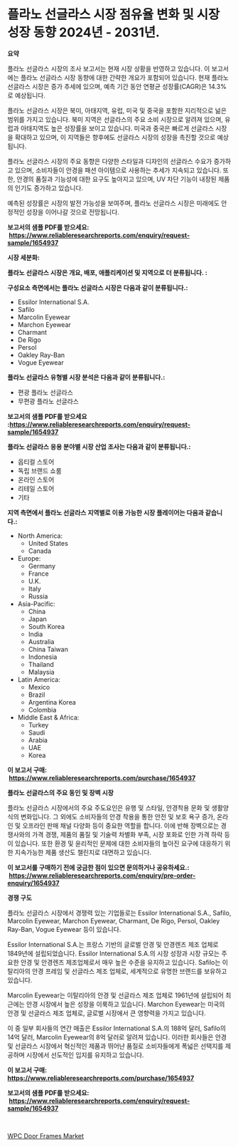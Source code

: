 <p><h1>플라노 선글라스 시장 점유율 변화 및 시장 성장 동향 2024년 - 2031년.</h1></p><p><strong>요약</strong></p>
<p><p>플라노 선글라스 시장의 조사 보고서는 현재 시장 상황을 반영하고 있습니다. 이 보고서에는 플라노 선글라스 시장 동향에 대한 간략한 개요가 포함되어 있습니다. 현재 플라노 선글라스 시장은 증가 추세에 있으며, 예측 기간 동안 연평균 성장률(CAGR)은 14.3%로 예상됩니다.</p><p>플라노 선글라스 시장은 북미, 아태지역, 유럽, 미국 및 중국을 포함한 지리적으로 넒은 범위를 가지고 있습니다. 북미 지역은 선글라스의 주요 소비 시장으로 알려져 있으며, 유럽과 아태지역도 높은 성장률을 보이고 있습니다. 미국과 중국은 빠르게 선글라스 시장을 확대하고 있으며, 이 지역들은 향후에도 선글라스 시장의 성장을 촉진할 것으로 예상됩니다.</p><p>플라노 선글라스 시장의 주요 동향은 다양한 스타일과 디자인의 선글라스 수요가 증가하고 있으며, 소비자들이 안경을 패션 아이템으로 사용하는 추세가 지속되고 있습니다. 또한, 안경의 품질과 기능성에 대한 요구도 높아지고 있으며, UV 차단 기능이 내장된 제품의 인기도 증가하고 있습니다.</p><p>예측된 성장률은 시장의 발전 가능성을 보여주며, 플라노 선글라스 시장은 미래에도 안정적인 성장을 이어나갈 것으로 전망됩니다.</p></p>
<p><strong>보고서의 샘플 PDF를 받으세요: &nbsp;<a href="https://www.reliableresearchreports.com/enquiry/request-sample/1654937">https://www.reliableresearchreports.com/enquiry/request-sample/1654937</a></strong></p>
<p><strong>시장 세분화:</strong></p>
<p><strong> 플라노 선글라스 시장은 개요, 배포, 애플리케이션 및 지역으로 더 분류됩니다. :</strong></p>
<p><strong>구성요소 측면에서는 플라노 선글라스 시장은 다음과 같이 분류됩니다.:</strong></p>
<p><ul><li>Essilor International S.A.</li><li>Safilo</li><li>Marcolin Eyewear</li><li>Marchon Eyewear</li><li>Charmant</li><li>De Rigo</li><li>Persol</li><li>Oakley Ray-Ban</li><li>Vogue Eyewear</li></ul></p>
<p><strong> 플라노 선글라스 유형별 시장 분석은 다음과 같이 분류됩니다.:</strong></p>
<p><ul><li>편광 플라노 선글라스</li><li>무편광 플라노 선글라스</li></ul></p>
<p><strong>보고서의 샘플 PDF를 받으세요 :<a href="https://www.reliableresearchreports.com/enquiry/request-sample/1654937">https://www.reliableresearchreports.com/enquiry/request-sample/1654937</a></strong></p>
<p><strong> 플라노 선글라스 응용 분야별 시장 산업 조사는 다음과 같이 분류됩니다.:</strong></p>
<p><ul><li>옵티컬 스토어</li><li>독립 브랜드 쇼룸</li><li>온라인 스토어</li><li>리테일 스토어</li><li>기타</li></ul></p>
<p><strong>지역 측면에서 플라노 선글라스 지역별로 이용 가능한 시장 플레이어는 다음과 같습니다.:</strong></p>
<p><ul>
    <li>
        North America:
        <ul>
            <li>United States</li>
            <li>Canada</li>
        </ul>
    </li>
    <li>
        Europe:
        <ul>
            <li>Germany</li>
            <li>France</li>
            <li>U.K.</li>
            <li>Italy</li>
            <li>Russia</li>
        </ul>
    </li>
    <li>
        Asia-Pacific:
        <ul>
            <li>China</li>
            <li>Japan</li>
            <li>South Korea</li>
            <li>India</li>
            <li>Australia</li>
            <li>China Taiwan</li>
            <li>Indonesia</li>
            <li>Thailand</li>
            <li>Malaysia</li>
        </ul>
    </li>
    <li>
        Latin America:
        <ul>
            <li>Mexico</li>
            <li>Brazil</li>
            <li>Argentina Korea</li>
            <li>Colombia</li>
        </ul>
    </li>
    <li>
        Middle East & Africa:
        <ul>
            <li>Turkey</li>
            <li>Saudi</li>
            <li>Arabia</li>
            <li>UAE</li>
            <li>Korea</li>
        </ul>
    </li>
    </ul></p>
<p><strong>이 보고서 구매: &nbsp;<a href="https://www.reliableresearchreports.com/purchase/1654937">https://www.reliableresearchreports.com/purchase/1654937</a></strong></p>
<p><strong>플라노 선글라스의 주요 동인 및 장벽 시장</strong></p>
<p><p>플라노 선글라스 시장에서의 주요 주도요인은 유행 및 스타일, 안경착용 문화 및 생활양식의 변화입니다. 그 외에도 소비자들의 안경 착용을 통한 안전 및 보호 욕구 증가, 온라인 및 오프라인 판매 채널 다양화 등이 중요한 역할을 합니다. 이에 반해 장벽으로는 경쟁사와의 가격 경쟁, 제품의 품질 및 기술력 차별화 부족, 시장 포화로 인한 가격 하락 등이 있습니다. 또한 환경 및 윤리적인 문제에 대한 소비자들의 높아진 요구에 대응하기 위한 지속가능한 제품 생산도 챌린지로 대면하고 있습니다.</p></p>
<p><strong>이 보고서를 구매하기 전에 궁금한 점이 있으면 문의하거나 공유하세요.: &nbsp;<a href="https://www.reliableresearchreports.com/enquiry/pre-order-enquiry/1654937">https://www.reliableresearchreports.com/enquiry/pre-order-enquiry/1654937</a></strong></p>
<p><strong>경쟁 구도</strong></p>
<p><p>플라노 선글라스 시장에서 경쟁력 있는 기업들로는 Essilor International S.A., Safilo, Marcolin Eyewear, Marchon Eyewear, Charmant, De Rigo, Persol, Oakley Ray-Ban, Vogue Eyewear 등이 있습니다.</p><p>Essilor International S.A.는 프랑스 기반의 글로벌 안경 및 안경렌즈 제조 업체로 1849년에 설립되었습니다. Essilor International S.A.의 시장 성장과 시장 규모는 주요한 안경 및 안경렌즈 제조업체로서 매우 높은 수준을 유지하고 있습니다. Safilo는 이탈리아의 안경 프레임 및 선글라스 제조 업체로, 세계적으로 유명한 브랜드를 보유하고 있습니다.</p><p>Marcolin Eyewear는 이탈리아의 안경 및 선글라스 제조 업체로 1961년에 설립되어 최근에는 안경 시장에서 높은 성장을 이룩하고 있습니다. Marchon Eyewear는 미국의 안경 및 선글라스 제조 업체로, 글로벌 시장에서 큰 영향력을 가지고 있습니다.</p><p>이 중 일부 회사들의 연간 매출은 Essilor International S.A.의 188억 달러, Safilo의 14억 달러, Marcolin Eyewear의 8억 달러로 알려져 있습니다. 이러한 회사들은 안경 및 선글라스 시장에서 혁신적인 제품과 뛰어난 품질로 소비자들에게 폭넓은 선택지를 제공하며 시장에서 선도적인 입지를 유지하고 있습니다.</p></p>
<p><strong>이 보고서 구매: &nbsp; <a href="https://www.reliableresearchreports.com/purchase/1654937">https://www.reliableresearchreports.com/purchase/1654937</a></strong></p>
<p><strong>보고서의 샘플 PDF를 받으세요: &nbsp;<a href="https://www.reliableresearchreports.com/enquiry/request-sample/1654937">https://www.reliableresearchreports.com/enquiry/request-sample/1654937</a></strong><strong></strong></p>
<p>&nbsp;</p>
<p><p><a href="https://eight-handstand-8fb.notion.site/WPC-Door-Frames-Market-Size-Growing-and-Forecasted-for-period-from-2024-2031-and-provides-complete-5a75ac45ed484f35b4669b253e6ed132">WPC Door Frames Market</a></p></p>